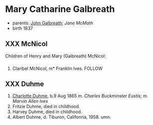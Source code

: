 # Mary Catharine Galbreath

- parents: [John Galbreath](galbreath-john-1817.md); *Jane McMath*
- birth 1837

## XXX McNicol

Children of Henry and Mary (Galbreath) McNicol:

###
1. Claribel McNicol, m* Franklin Ives.  FOLLOW

## XXX Duhme

1. [Charlotte Duhme](duhme-charlotte-1865.md), b.9 Aug 1865 m. *Charles Buckminster Eustis*; m. *Marvin Allen Ives*
2. Fritzie Duhme, died in childhood.
3. Harvey Duhme, died in childhood.
4. Albert Duhme, d. Tiburon, Califonria, 1958.  umn.

